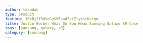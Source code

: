 ```yaml
---
author: tokodab
type: product
featimg: 10kBjJf3HkcGpKV5oadZziZlyrsiKecqm
title: Justin Beiber What Do You Mean Samsung Galaxy S9 Case
tags: [samsung, galaxy, s9]
category: [samsung]
---
```

